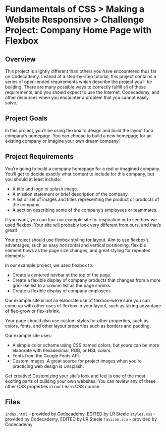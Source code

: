 # Fundamentals of CSS > Making a Website Responsive > Challenge Project: Company Home Page with Flexbox
## Overview
​This project is slightly different than others you have encountered thus far 
on Codecademy. Instead of a step-by-step tutorial, this project contains a 
series of open-ended requirements which describe the project you’ll be 
building. There are many possible ways to correctly fulfill all of these 
requirements, and you should expect to use the Internet, Codecademy, and 
other resources when you encounter a problem that you cannot easily solve.​

## Project Goals
In this project, you’ll be using flexbox to design and build the layout for a 
company’s homepage. You can choose to build a new homepage for an existing 
company or imagine your own dream company!​

## Project Requirements
You’re going to build a company homepage for a real or imagined company. 
You’ll get to decide exactly what content to include for this company, but you
should at least include:
- A title and logo or splash image.
- A mission statement or brief description of the company.
- A list or set of images and titles representing the product or products of the company.
- A section describing some of the company’s employees or teammates.

If you want, you can tour our example site for inspiration or to see how we 
used flexbox. Your site will probably look very different from ours, and 
that’s great!

Your project should use flexbox styling for layout. Aim to use flexbox’s 
advantages, such as easy horizontal and vertical positioning, flexible element 
flows as the page size changes, and great styling for repeated elements.

In our example project, we used flexbox to:
- Create a centered navbar at the top of the page.
- Create a flexible display of company products that changes from a more 
 grid-like list to a column list as the page shrinks.
- Create a flexible display of company employees.

Our example site is not an elaborate use of flexbox–we’re sure you can come up 
with other uses of flexbox in your layout, such as taking advantage of 
flex-grow or flex-shrink.

Your page should also use custom styles for other properties, such as colors, 
fonts, and other layout properties such as borders and padding.

Our example site uses:
- A simple color scheme using CSS named colors, but yours can be more elaborate
 with hexadecimal, RGB, or HSL colors.
- Fonts from the Google Fonts API.
- Custom images. A great source for project images when you’re practicing web
 design is Unsplash.

Get creative! Customizing your site’s look and feel is one of the most exciting 
parts of building your own websites. You can review any of these other CSS 
properties in our Learn CSS course.

## Files
`index.html` - provided by Codecademy, EDITED by LR Steele
`styles.css` - provided by Codecademy, EDITED by LR Steele
`favicon.ico` - provided by Codecademy